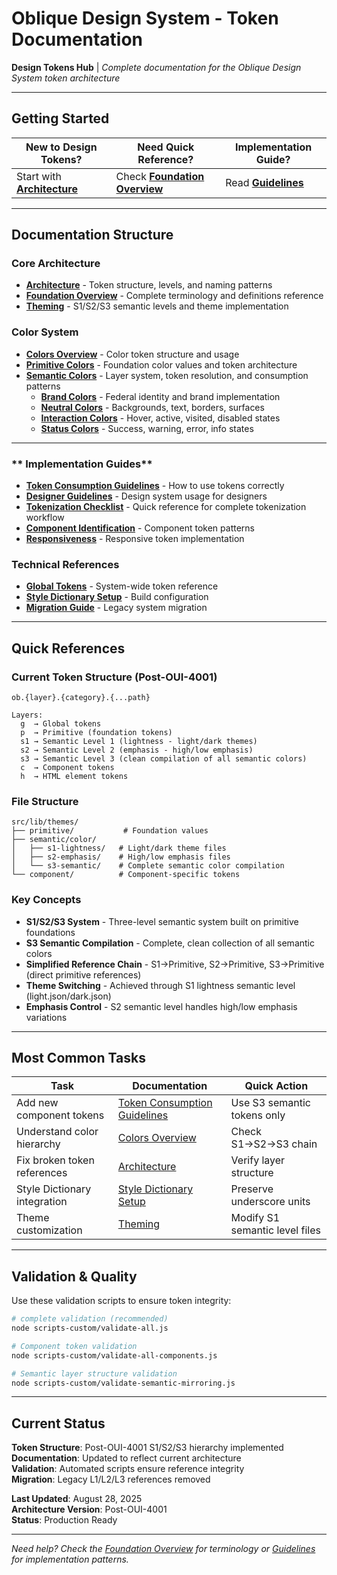 # Oblique Design System - Token Documentation

**Design Tokens Hub** | *Complete documentation for the Oblique Design System token architecture*

---

## **Getting Started**

| **New to Design Tokens?** | **Need Quick Reference?** | **Implementation Guide?** |
|---|---|---|
| Start with [**Architecture**](./architecture.md) | Check [**Foundation Overview**](../02-foundation/01-principles.md) | Read [**Guidelines**](./guidelines-token-consumption.md) |

---

## **Documentation Structure**

### **Core Architecture**
- [**Architecture**](./architecture.md) - Token structure, levels, and naming patterns
- [**Foundation Overview**](../02-foundation/01-principles.md) - Complete terminology and definitions reference
- [**Theming**](./theming.md) - S1/S2/S3 semantic levels and theme implementation

### **Color System**
- [**Colors Overview**](./colors/colors-overview.md) - Color token structure and usage
- [**Primitive Colors**](./colors/colors-primitive.md) - Foundation color values and token architecture
- [**Semantic Colors**](./colors/colors-semantic.md) - Layer system, token resolution, and consumption patterns
  - [**Brand Colors**](./colors/colors-semantic-brand.md) - Federal identity and brand implementation
  - [**Neutral Colors**](./colors/colors-semantic-neutral.md) - Backgrounds, text, borders, surfaces
  - [**Interaction Colors**](./colors/colors-semantic-interaction.md) - Hover, active, visited, disabled states  
  - [**Status Colors**](./colors/colors-semantic-status.md) - Success, warning, error, info states

---

### ** Implementation Guides**
- [**Token Consumption Guidelines**](./guidelines-token-consumption.md) - How to use tokens correctly
- [**Designer Guidelines**](./guidelines-for-designers.md) - Design system usage for designers
- [**Tokenization Checklist**](./tokenization-checklist.md) - Quick reference for complete tokenization workflow
- [**Component Identification**](../07-workflow/maintainers/readme.md) - Component token patterns
- [**Responsiveness**](./responsiveness.md) - Responsive token implementation

### **Technical References**
- [**Global Tokens**](./global-tokens.md) - System-wide token reference
- [**Style Dictionary Setup**](./style-dictionary-underscore-setup.md) - Build configuration
- [**Migration Guide**](./style-dictionary-underscore-setup.md) - Legacy system migration

---

## **Quick References**

### **Current Token Structure** (Post-OUI-4001)
```
ob.{layer}.{category}.{...path}

Layers:
  g  → Global tokens
  p  → Primitive (foundation tokens)
  s1 → Semantic Level 1 (lightness - light/dark themes)
  s2 → Semantic Level 2 (emphasis - high/low emphasis)
  s3 → Semantic Level 3 (clean compilation of all semantic colors)
  c  → Component tokens
  h  → HTML element tokens
```

### **File Structure**
```
src/lib/themes/
├── primitive/           # Foundation values
├── semantic/color/
│   ├── s1-lightness/   # Light/dark theme files
│   ├── s2-emphasis/    # High/low emphasis files
│   └── s3-semantic/    # Complete semantic color compilation
└── component/          # Component-specific tokens
```

### **Key Concepts**
- **S1/S2/S3 System** - Three-level semantic system built on primitive foundations
- **S3 Semantic Compilation** - Complete, clean collection of all semantic colors
- **Simplified Reference Chain** - S1→Primitive, S2→Primitive, S3→Primitive (direct primitive references)
- **Theme Switching** - Achieved through S1 lightness semantic level (light.json/dark.json)
- **Emphasis Control** - S2 semantic level handles high/low emphasis variations

---

## **Most Common Tasks**

| **Task** | **Documentation** | **Quick Action** |
|---|---|---|
| Add new component tokens | [Token Consumption Guidelines](./guidelines-token-consumption.md) | Use S3 semantic tokens only |
| Understand color hierarchy | [Colors Overview](./colors/colors-overview.md) | Check S1→S2→S3 chain |
| Fix broken token references | [Architecture](./architecture.md) | Verify layer structure |
| Style Dictionary integration | [Style Dictionary Setup](./style-dictionary-underscore-setup.md) | Preserve underscore units |
| Theme customization | [Theming](./theming.md) | Modify S1 semantic level files |

---

## **Validation & Quality**

Use these validation scripts to ensure token integrity:

```bash
# complete validation (recommended)
node scripts-custom/validate-all.js

# Component token validation
node scripts-custom/validate-all-components.js

# Semantic layer structure validation  
node scripts-custom/validate-semantic-mirroring.js
```

---

## **Current Status**

**Token Structure**: Post-OUI-4001 S1/S2/S3 hierarchy implemented  
**Documentation**: Updated to reflect current architecture  
**Validation**: Automated scripts ensure reference integrity  
**Migration**: Legacy L1/L2/L3 references removed  

**Last Updated**: August 28, 2025  
**Architecture Version**: Post-OUI-4001  
**Status**: Production Ready  

---

*Need help? Check the [Foundation Overview](../02-foundation/01-principles.md) for terminology or [Guidelines](./guidelines-token-consumption.md) for implementation patterns.*
